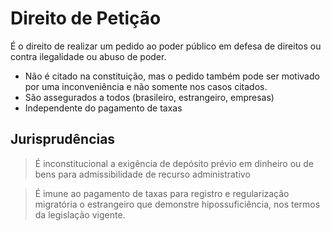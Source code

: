 # Direito de Petição
É o direito de realizar um pedido ao poder público em defesa de direitos ou contra ilegalidade ou abuso de poder.
- Não é citado na constituição, mas o pedido também pode ser motivado por uma inconveniência e não somente nos casos citados.
- São assegurados a todos (brasileiro, estrangeiro, empresas)
- Independente do pagamento de taxas


## Jurisprudências
> É inconstitucional a exigência de depósito prévio em dinheiro ou de bens para admissibilidade de recurso administrativo

> É imune ao pagamento de taxas para registro e regularização migratória o estrangeiro que demonstre hipossuficiência, nos termos da legislação vigente.
